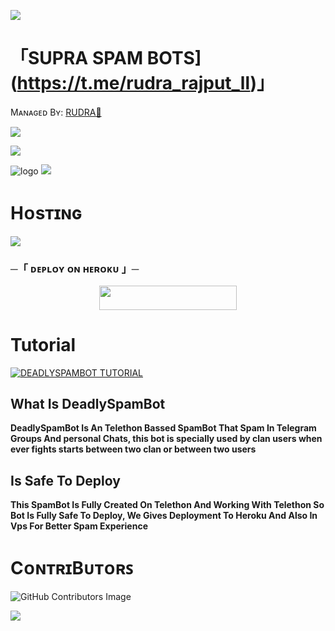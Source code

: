 <a href="https://youtu.be/aPSeonItsWQ"><img src="https://user-images.githubusercontent.com/73097560/115834477-dbab4500-a447-11eb-908a-139a6edaec5c.gif"></a>
# 「SUPRA SPAM BOTS](https://t.me/rudra_rajput_ll)」
Mᴀɴᴀɢᴇᴅ Bʏ: [RUDRA🤫](https://t.me/rudra_singh_ll)


<a href="https://https://youtu.be/aPSeonItsWQ"><img src="https://user-images.githubusercontent.com/73097560/115834477-dbab4500-a447-11eb-908a-139a6edaec5c.gif"></a>
 
  <img src="https://readme-typing-svg.herokuapp.com?color=F77247&width=420&lines=𝙰+𝚃𝚎𝚕𝚎𝚐𝚛𝚊𝚖+𝚂𝚙𝚊𝚖𝙱𝚘𝚝+𝙾𝚙𝚎𝚗+𝚂𝚘𝚞𝚛𝚌𝚎;𝚠𝚛𝚒𝚝𝚝𝚎𝚗+𝙸𝚗+Telethon%E2%9D%A4%EF%B8%8F">
</p> 

![logo](https://te.legra.ph/file/2e2f78610814092d61103.jpg)
<a href="https://https://youtu.be/aPSeonItsWQ"><img src="https://user-images.githubusercontent.com/73097560/115834477-dbab4500-a447-11eb-908a-139a6edaec5c.gif"></a>

# Hᴏsᴛɪɴɢ

  <img src="https://readme-typing-svg.herokuapp.com?color=F77247&width=420&lines=𝙷𝚘𝚠+𝚃𝚘+𝙳𝚎𝚙𝚕𝚘𝚢+KING 𝚇 𝚃𝙴𝙰𝙼 BRANDED+𝚂𝚘𝚞𝚛𝚌𝚎;𝙷𝚘𝚠+𝚃𝚘+𝙳𝚎𝚙𝚕𝚘𝚢+DeadlySpamBot+𝚂𝚘𝚞𝚛𝚌𝚎%E2%9D%A4%EF%B8%8F">
</p>

###    ─「 ᴅᴇᴩʟᴏʏ ᴏɴ ʜᴇʀᴏᴋᴜ 」─

<p align="center"><a href="https://heroku.com/deploy?template=https://github.com/WCGKING/KINGSPAM"> <img src="https://img.shields.io/badge/Deadly%20On%20Heroku-Blue?style=for-the-badge&logo=heroku" width="220" height="38.45"/></a></p>



# Tutorial 

[![DEADLYSPAMBOT TUTORIAL](https://img.shields.io/badge/Watch%20Now-blue)](https://youtu.be/aPSeonItsWQ)

## What Is DeadlySpamBot

<b>DeadlySpamBot Is An Telethon Bassed SpamBot That Spam In Telegram Groups And personal Chats, this bot is specially used by clan users when ever fights starts between two clan or between two users</b>

## Is Safe To Deploy

<b>This SpamBot Is Fully Created On Telethon And Working With Telethon So Bot Is Fully Safe To Deploy, We Gives Deployment To Heroku And Also In Vps For Better Spam Experience</b>

# CᴏɴᴛʀɪBᴜᴛᴏʀꜱ

![GitHub Contributors Image](https://contrib.rocks/image?repo=Team-Deadly/DEADLY-SPAMBOT)

<a href="https://www.youtube.com/watch?v=dQw4w9WgXcQ"><img src="https://user-images.githubusercontent.com/73097560/115834477-dbab4500-a447-11eb-908a-139a6edaec5c.gif"></a>
